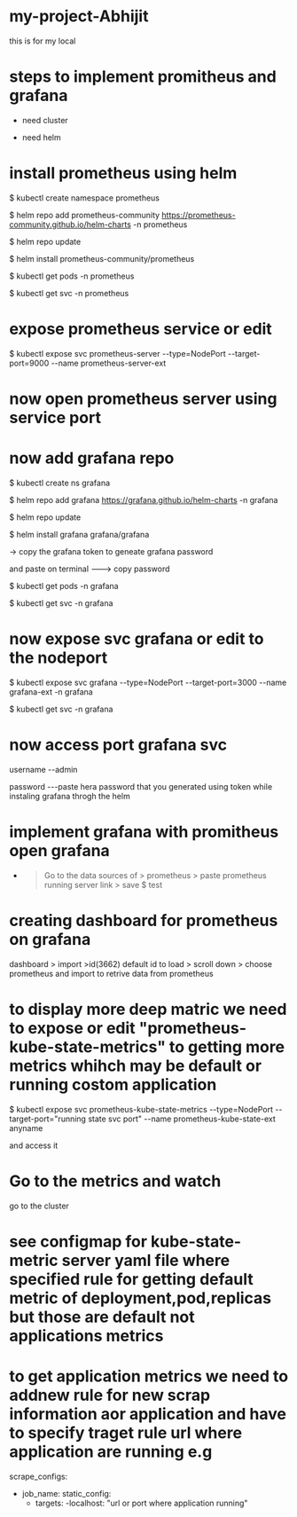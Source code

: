 # my-project-Abhijit
this is for my local


# steps to implement promitheus and grafana 

+ need cluster 

+ need helm 


# install prometheus using helm 

$ kubectl create namespace prometheus

$ helm repo add prometheus-community https://prometheus-community.github.io/helm-charts -n prometheus 

$ helm repo update 

$ helm install prometheus-community/prometheus 

$ kubectl get pods -n prometheus

$ kubectl get svc -n prometheus

# expose prometheus service or edit 

$ kubectl expose svc prometheus-server --type=NodePort --target-port=9000 --name prometheus-server-ext

# now open prometheus server using service port 



# now add grafana repo 

$ kubectl create ns grafana 

$ helm repo add grafana https://grafana.github.io/helm-charts -n grafana 

$ helm repo update 

$ helm install grafana grafana/grafana 

-> copy the grafana token to geneate grafana password 

and paste on terminal ---> copy password

$ kubectl get pods -n grafana 

$ kubectl get svc -n grafana 


# now expose svc grafana or edit to the nodeport

$ kubectl expose svc grafana --type=NodePort --target-port=3000 --name grafana-ext -n grafana 

$ kubectl get svc -n grafana 

# now access port grafana svc

username --admin 

password ---paste hera password that you generated using token while instaling grafana throgh the helm 


# implement grafana with promitheus   open grafana 

- > Go to the data sources of > prometheus > paste prometheus running server link > save $ test


# creating dashboard for prometheus on grafana 

dashboard  > import >id(3662) default id to load  > scroll down  > choose prometheus and import to retrive data from prometheus 


# to display more deep matric we need to expose or edit "prometheus-kube-state-metrics" to getting more metrics whihch may be default or running costom application 

$ kubectl expose svc prometheus-kube-state-metrics --type=NodePort --target-port="running state svc port" --name prometheus-kube-state-ext anyname

and access it 

# Go  to the metrics and watch 

go to the cluster

# see configmap for kube-state-metric server yaml file  where specified rule for getting default metric of deployment,pod,replicas but those are default not applications metrics 

# to get application metrics we need to addnew rule for new scrap information  aor application and have to specify traget rule url where application are running e.g

scrape_configs: 
- job_name:
  static_config:
  - targets:
    -localhost: "url or port where application running" 
  
